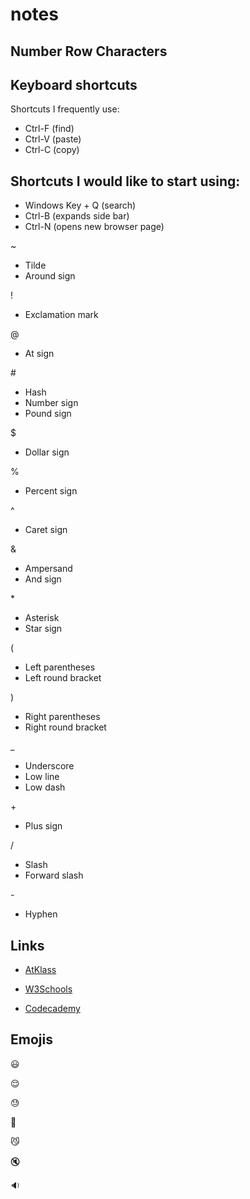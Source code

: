 # notes

## Number Row Characters

## Keyboard shortcuts
Shortcuts I frequently use: 
- Ctrl-F (find)
- Ctrl-V (paste)
- Ctrl-C (copy)

## Shortcuts I would like to start using: 
- Windows Key + Q (search)
- Ctrl-B (expands side bar)
- Ctrl-N (opens new browser page)

~
* Tilde
* Around sign

!
* Exclamation mark

@
* At sign

\#
* Hash
* Number sign
* Pound sign

$
* Dollar sign

%
* Percent sign

^
* Caret sign

\&
* Ampersand
* And sign

\*
* Asterisk
* Star sign

(
* Left parentheses
* Left round bracket

)
* Right parentheses
* Right round bracket

_
* Underscore
* Low line
* Low dash 

\+
* Plus sign

/ 
* Slash
* Forward slash

\-
* Hyphen

## Links

* [AtKlass](https://app.atklass.com/)

* [W3Schools](https://www.w3schools.com/)

* [Codecademy](https://www.codecademy.com/)


## Emojis 

:smiley:

:relieved:

:sweat:

:couple_with_heart:

:smirk_cat:

:mute:

:sound:
